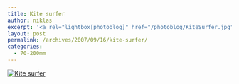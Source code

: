 ```yaml
---
title: Kite surfer
author: niklas
excerpt: '<a rel="lightbox[photoblog]" href="/photoblog/KiteSurfer.jpg"><img src="/photoblog/KiteSurfer.thumb.jpg" alt="Kite surfer" title="Kite surfer"/></a>'
layout: post
permalink: /archives/2007/09/16/kite-surfer/
categories:
  - 70-200mm
---
```

<a rel="lightbox[photoblog]" href="/photoblog/KiteSurfer.jpg"><img src="/photoblog/KiteSurfer.sized.jpg" alt="Kite surfer" title="Kite surfer" /></a>